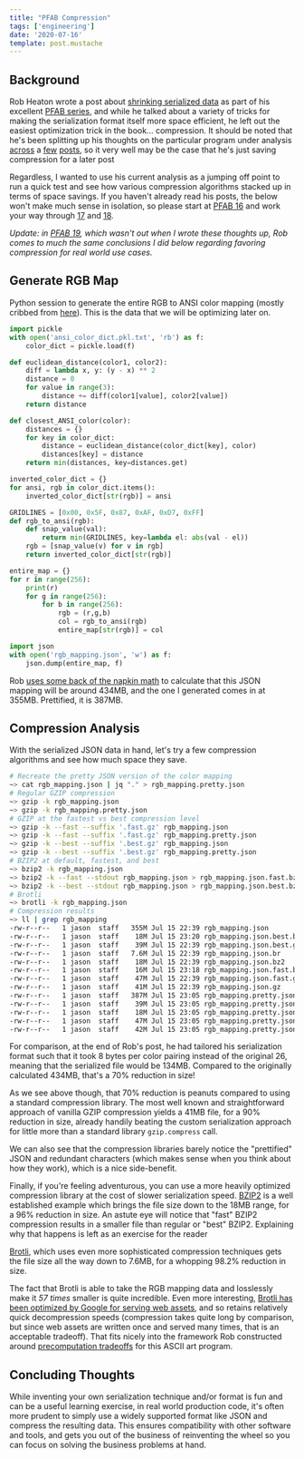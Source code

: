 ```yaml
---
title: "PFAB Compression"
tags: ['engineering']
date: '2020-07-16'
template: post.mustache
---
```


## Background
Rob Heaton wrote a post about [shrinking serialized data](https://robertheaton.com/pfab18-shrinking-serialized-data/) as part of his excellent [PFAB series](https://advancedbeginners.substack.com/), and while he talked about a variety of tricks for making the serialization format itself more space efficient, he left out the easiest optimization trick in the book... compression.
<span class="mgnote">It should be noted that he's been splitting up his thoughts on the particular program under analysis [across](https://robertheaton.com/pfab16-how-to-make-your-code-faster/) a [few](https://robertheaton.com/pfab17-precomputation-sounds-like-cheating-but-isnt/) [posts](https://robertheaton.com/pfab18-shrinking-serialized-data/), so it very well may be the case that he's just saving compression for a later post</span>

Regardless, I wanted to use his current analysis as a jumping off point to run a quick test and see how various compression algorithms stacked up in terms of space savings. If you haven't already read his posts, the below won't make much sense in isolation, so please start at [PFAB 16](https://robertheaton.com/pfab16-how-to-make-your-code-faster/) and work your way through [17](https://robertheaton.com/pfab17-precomputation-sounds-like-cheating-but-isnt/) and [18](https://robertheaton.com/pfab18-shrinking-serialized-data/).

*Update: in [PFAB 19](https://robertheaton.com/pfab19-working-with-raw-bytes/), which wasn't out when I wrote these thoughts up, Rob comes to much the same conclusions I did below regarding favoring compression for real world use cases.*

## Generate RGB Map
Python session to generate the entire RGB to ANSI color mapping (mostly cribbed from [here](https://github.com/robert/programming-feedback-for-advanced-beginners/tree/master/editions/16-ascii-speed)). This is the data that we will be optimizing later on.

```python
import pickle
with open('ansi_color_dict.pkl.txt', 'rb') as f:
    color_dict = pickle.load(f)

def euclidean_distance(color1, color2):
    diff = lambda x, y: (y - x) ** 2
    distance = 0
    for value in range(3):
        distance += diff(color1[value], color2[value])
    return distance

def closest_ANSI_color(color):
    distances = {}
    for key in color_dict:
        distance = euclidean_distance(color_dict[key], color)
        distances[key] = distance
    return min(distances, key=distances.get)

inverted_color_dict = {}
for ansi, rgb in color_dict.items():
    inverted_color_dict[str(rgb)] = ansi

GRIDLINES = [0x00, 0x5F, 0x87, 0xAF, 0xD7, 0xFF]
def rgb_to_ansi(rgb):
    def snap_value(val):
        return min(GRIDLINES, key=lambda el: abs(val - el))
    rgb = [snap_value(v) for v in rgb]
    return inverted_color_dict[str(rgb)]

entire_map = {}
for r in range(256):
    print(r)
    for g in range(256):
        for b in range(256):
            rgb = (r,g,b)
            col = rgb_to_ansi(rgb)
            entire_map[str(rgb)] = col

import json
with open('rgb_mapping.json', 'w') as f:
    json.dump(entire_map, f)
```

Rob [uses some back of the napkin math](https://robertheaton.com/pfab18-shrinking-serialized-data/) to calculate that this JSON mapping will be around 434MB, and the one I generated comes in at 355MB. Prettified, it is 387MB.


## Compression Analysis
With the serialized JSON data in hand, let's try a few compression algorithms and see how much space they save.

```sh
# Recreate the pretty JSON version of the color mapping
~> cat rgb_mapping.json | jq "." > rgb_mapping.pretty.json
# Regular GZIP compression
~> gzip -k rgb_mapping.json
~> gzip -k rgb_mapping.pretty.json
# GZIP at the fastest vs best compression level
~> gzip -k --fast --suffix '.fast.gz' rgb_mapping.json
~> gzip -k --fast --suffix '.fast.gz' rgb_mapping.pretty.json
~> gzip -k --best --suffix '.best.gz' rgb_mapping.json
~> gzip -k --best --suffix '.best.gz' rgb_mapping.pretty.json
# BZIP2 at default, fastest, and best
~> bzip2 -k rgb_mapping.json
~> bzip2 -k --fast --stdout rgb_mapping.json > rgb_mapping.json.fast.bz2
~> bzip2 -k --best --stdout rgb_mapping.json > rgb_mapping.json.best.bz2
# Brotli
~> brotli -k rgb_mapping.json
# Compression results
~> ll | grep rgb_mapping
-rw-r--r--   1 jason  staff   355M Jul 15 22:39 rgb_mapping.json
-rw-r--r--   1 jason  staff    18M Jul 15 23:20 rgb_mapping.json.best.bz2
-rw-r--r--   1 jason  staff    39M Jul 15 22:39 rgb_mapping.json.best.gz
-rw-r--r--   1 jason  staff   7.6M Jul 15 22:39 rgb_mapping.json.br
-rw-r--r--   1 jason  staff    18M Jul 15 22:39 rgb_mapping.json.bz2
-rw-r--r--   1 jason  staff    16M Jul 15 23:18 rgb_mapping.json.fast.bz2
-rw-r--r--   1 jason  staff    47M Jul 15 22:39 rgb_mapping.json.fast.gz
-rw-r--r--   1 jason  staff    41M Jul 15 22:39 rgb_mapping.json.gz
-rw-r--r--   1 jason  staff   387M Jul 15 23:05 rgb_mapping.pretty.json
-rw-r--r--   1 jason  staff    39M Jul 15 23:05 rgb_mapping.pretty.json.best.gz
-rw-r--r--   1 jason  staff    18M Jul 15 23:05 rgb_mapping.pretty.json.bz2
-rw-r--r--   1 jason  staff    47M Jul 15 23:05 rgb_mapping.pretty.json.fast.gz
-rw-r--r--   1 jason  staff    42M Jul 15 23:05 rgb_mapping.pretty.json.gz
```

For comparison, at the end of Rob's post, he had tailored his serialization format such that it took 8 bytes per color pairing instead of the original 26, meaning that the serialized file would be 134MB. Compared to the originally calculated 434MB, that's a 70% reduction in size!

As we see above though, that 70% reduction is peanuts compared to using a standard compression library. The most well known and straightforward approach of vanilla GZIP compression yields a 41MB file, for a 90% reduction in size, already handily beating the custom serialization approach for little more than a standard library `gzip.compress` call.

We can also see that the compression libraries barely notice the "prettified" JSON and redundant characters (which makes sense when you think about how they work), which is a nice side-benefit.

Finally, if you're feeling adventurous, you can use a more heavily optimized compression library at the cost of slower serialization speed. [BZIP2](https://en.wikipedia.org/wiki/Bzip2) is a well established example which brings the file size down to the 18MB range, for a 96% reduction in size.
<span class="mgnote">An astute eye will notice that "fast" BZIP2 compression results in a smaller file than regular or "best" BZIP2. Explaining why that happens is left as an exercise for the reader</span>

[Brotli](https://en.wikipedia.org/wiki/Brotli), which uses even more sophisticated compression techniques gets the file size all the way down to 7.6MB, for a whopping 98.2% reduction in size.

The fact that Brotli is able to take the RGB mapping data and losslessly make it *57 times* smaller is quite incredible. Even more interesting, [Brotli has been optimized by Google for serving web assets](https://opensource.googleblog.com/2015/09/introducing-brotli-new-compression.html), and so retains relatively quick decompression speeds (compression takes quite long by comparison, but since web assets are written once and served many times, that is an acceptable tradeoff). That fits nicely into the framework Rob constructed around [precomputation tradeoffs](https://robertheaton.com/pfab17-precomputation-sounds-like-cheating-but-isnt/) for this ASCII art program.

## Concluding Thoughts
While inventing your own serialization technique and/or format is fun and can be a useful learning exercise, in real world production code, it's often more prudent to simply use a widely supported format like JSON and compress the resulting data. This ensures compatibility with other software and tools, and gets you out of the business of reinventing the wheel so you can focus on solving the business problems at hand.


